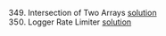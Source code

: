 349. Intersection of Two Arrays [solution](https://github.com/hawaijar/FireLeetcode/tree/master/day:99:intersection-of-arrays)
359. Logger Rate Limiter [solution](https://github.com/hawaijar/FireLeetcode/tree/master/day:100)
